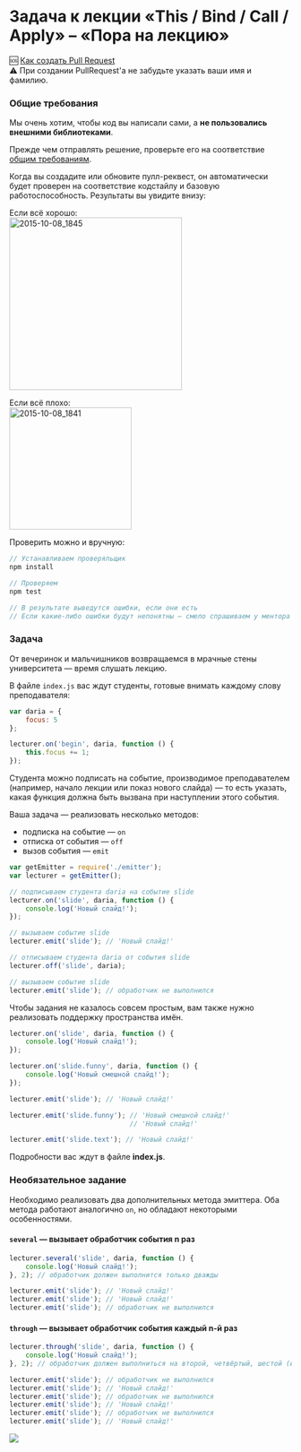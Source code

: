 # Задача к лекции «This / Bind / Call / Apply» – «Пора на лекцию»

:sos: [Как создать Pull Request](https://github.com/urfu-2015/guides/blob/master/how-to-pull-request.md)  
:warning: При создании PullRequest'а не забудьте указать ваши имя и фамилию.

### Общие требования

Мы очень хотим, чтобы код вы написали сами, а __не пользовались внешними библиотеками__.

Прежде чем отправлять решение, проверьте его на соответствие [общим требованиям](https://github.com/urfu-2015/guides/blob/master/js-codestyle.md).

Когда вы создадите или обновите пулл-реквест, он автоматически будет проверен
на соответствие кодстайлу и базовую работоспособность. Результаты вы увидите внизу:

Если всё хорошо:  
<img width="308" alt="2015-10-08_1845" src="https://cloud.githubusercontent.com/assets/4534405/10368030/ccc43228-6dec-11e5-925e-47793862d13e.png">

Если всё плохо:  
<img width="218" alt="2015-10-08_1841" src="https://cloud.githubusercontent.com/assets/4534405/10367916/60487fc8-6dec-11e5-9e1d-2a1b15da2220.png">

Проверить можно и вручную:

```js
// Устанавливаем проверяльщик
npm install

// Проверяем
npm test

// В результате выведутся ошибки, если они есть
// Если какие-либо ошибки будут непонятны – смело спрашиваем у ментора
```

### Задача

От вечеринок и мальчишников возвращаемся в мрачные стены университета ­— время слушать лекцию.

В файле `index.js` вас ждут студенты, готовые внимать каждому слову преподавателя:

```js
var daria = {
    focus: 5
};

lecturer.on('begin', daria, function () {
    this.focus += 1;
});
```

Студента можно подписать на событие, производимое преподавателем (например, начало лекции или показ нового слайда) — то есть указать, какая функция должна быть вызвана при наступлении этого события.

Ваша задача — реализовать несколько методов:

* подписка на событие — `on`
* отписка от события — `off`
* вызов события — `emit`

```js
var getEmitter = require('./emitter');
var lecturer = getEmitter();

// подписываем студента daria на событие slide
lecturer.on('slide', daria, function () {
    console.log('Новый слайд!');
});

// вызываем событие slide
lecturer.emit('slide'); // 'Новый слайд!'

// отписываем студента daria от события slide
lecturer.off('slide', daria);

// вызываем событие slide
lecturer.emit('slide'); // обработчик не выполнился
```

Чтобы задания не казалось совсем простым, вам также нужно реализовать поддержку пространства имён.

```js
lecturer.on('slide', daria, function () {
    console.log('Новый слайд!');
});

lecturer.on('slide.funny', daria, function () {
    console.log('Новый смешной слайд!');
});

lecturer.emit('slide'); // 'Новый слайд!'

lecturer.emit('slide.funny'); // 'Новый смешной слайд!'
                              // 'Новый слайд!'

lecturer.emit('slide.text'); // 'Новый слайд!'
```

Подробности вас ждут в файле __index.js__.

### Необязательное задание

Необходимо реализовать два дополнительных метода эмиттера. Оба метода работают аналогично `on`, но обладают некоторыми особенностями.

#### `several` — вызывает обработчик события n раз

```js
lecturer.several('slide', daria, function () {
    console.log('Новый слайд!');
}, 2); // обработчик должен выполнится только дважды

lecturer.emit('slide'); // 'Новый слайд!'
lecturer.emit('slide'); // 'Новый слайд!'
lecturer.emit('slide'); // обработчик не выполнился
```

#### `through` — вызывает обработчик события каждый n-й раз

```js
lecturer.through('slide', daria, function () {
    console.log('Новый слайд!');
}, 2); // обработчик должен выполниться на второй, четвёртый, шестой (и так далее) раз

lecturer.emit('slide'); // обработчик не выполнился
lecturer.emit('slide'); // 'Новый слайд!'
lecturer.emit('slide'); // обработчик не выполнился
lecturer.emit('slide'); // 'Новый слайд!'
lecturer.emit('slide'); // обработчик не выполнился
lecturer.emit('slide'); // 'Новый слайд!'
```

![](http://i.imgur.com/R3soz.jpg)
